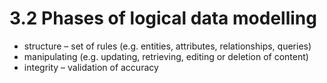 # 3.2 Phases of logical data modelling

* structure – set of rules (e.g. entities, attributes, relationships,
queries)
* manipulating (e.g. updating, retrieving, editing or deletion of
content)
* integrity – validation of accuracy